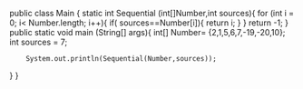 public class Main {
    static int Sequential (int[]Number,int sources){
        for (int i = 0; i< Number.length; i++){
            if( sources==Number[i]){
                return i;
            }
        }
    return -1;
}
public static void main (String[] args){
        int[] Number= {2,1,5,6,7,-19,-20,10};
        int sources = 7;

        System.out.println(Sequential(Number,sources));
}
}
